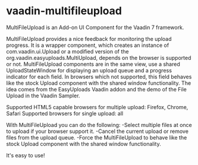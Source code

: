 vaadin-multifileupload
======================
MultiFileUpload is an Add-on UI Component for the Vaadin 7 framework.

MultiFileUpload provides a nice feedback for monitoring the upload progress. It is a wrapper component, which creates an instance of com.vaadin.ui.Upload or a modified version of the org.vaadin.easyuploads.MultiUpload, depends on the browser is supported or not. 
MultiFileUpload components are in the same view, use a shared UploadStateWindow for displaying an upload queue and a progress indicator for each field. 
In browsers which not supported, this field behaves like the stock Upload component with the shared window functionality.
The idea comes from the EasyUploads Vaadin addon and the demo of the File Upload in the Vaadin Sampler. 

Supported HTML5 capable browsers for multiple upload: Firefox, Chrome, Safari 
Supported browsers for single upload: all 

With MultiFileUpload you can do the following: 
-Select multiple files at once to upload if your browser support it. 
-Cancel the current upload or remove files from the upload queue. 
-Force the MultiFileUpload to behave like the stock Upload component with the shared window functionality. 

It's easy to use! 
